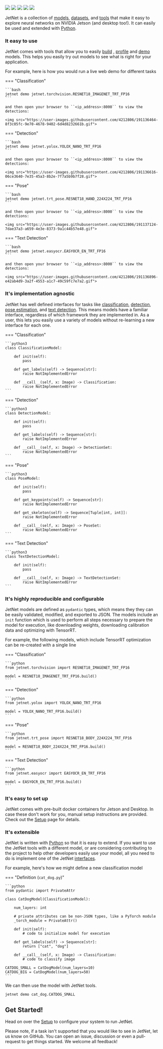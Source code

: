 <img src="https://user-images.githubusercontent.com/4212806/191136464-8f3c05fc-9e70-4678-9402-6d4d8232661b.gif" style="max-height:160px;"/>
<img src="https://user-images.githubusercontent.com/4212806/191136616-06ce3640-7e35-45a3-8b2e-7f7a5b9b7f28.gif" style="max-height:160px;"/>
<img src="https://user-images.githubusercontent.com/4212806/191136450-4b2d55c1-c3c7-47d6-996e-11c62448747b.gif" style="max-height:160px;"/>
<img src="https://user-images.githubusercontent.com/4212806/191137124-7dae37a3-a659-4e3e-8373-9a1c44b57e48.gif" style="max-height:160px;"/>
<img src="https://user-images.githubusercontent.com/4212806/191136896-e42ab4d9-3a2f-4553-a1c7-49c59fc7e7a2.gif" style="max-height:160px;"/>

JetNet is a collection of [models](models.md), [datasets](datasets.md), and
[tools](tools.md) that make it easy to explore neural networks on NVIDIA Jetson (and desktop too!). It can easily be used and extended with [Python](python/usage.md).  


### It easy to use
<!-- 
<div style="display: inline-block"> -->

<!-- <img src="assets/dog.jpg" style="max-width:256px;" align="right"> -->

JetNet comes with tools that allow you to easily <a href="tools/#build">build</a> , <a href="tools/#profile">profile</a> and <a href="tools/#demo">demo</a> models.  This helps you easily try out models to see what is right for your application.  

For example, here is how you would run a live web demo for different tasks

=== "Classification"

    ```bash
    jetnet demo jetnet.torchvision.RESNET18_IMAGENET_TRT_FP16
    ```

    and then open your browser to ``<ip_address>:8000`` to view the detections:

    <img src="https://user-images.githubusercontent.com/4212806/191136464-8f3c05fc-9e70-4678-9402-6d4d8232661b.gif">

=== "Detection"

    ```bash
    jetnet demo jetnet.yolox.YOLOX_NANO_TRT_FP16
    ```

    and then open your browser to ``<ip_address>:8000`` to view the detections:

    <img src="https://user-images.githubusercontent.com/4212806/191136616-06ce3640-7e35-45a3-8b2e-7f7a5b9b7f28.gif">

=== "Pose"

    ```bash
    jetnet demo jetnet.trt_pose.RESNET18_HAND_224X224_TRT_FP16
    ```

    and then open your browser to ``<ip_address>:8000`` to view the detections:
    
    <img src="https://user-images.githubusercontent.com/4212806/191137124-7dae37a3-a659-4e3e-8373-9a1c44b57e48.gif">

=== "Text Detection"

    ```bash
    jetnet demo jetnet.easyocr.EASYOCR_EN_TRT_FP16
    ```
    
    and then open your browser to ``<ip_address>:8000`` to view the detections:

    <img src="https://user-images.githubusercontent.com/4212806/191136896-e42ab4d9-3a2f-4553-a1c7-49c59fc7e7a2.gif">


### It's implementation agnostic

JetNet has well defined interfaces for tasks like [classification](python/reference/#classificationmodel), [detection](python/reference/#detectionmodel), [pose estimation](python/reference/#posemodel), and [text detection](python/reference/#textdetectionmodel).  This means models have a familiar interface, regardless of which framework they are implemented in.  As a user, this lets you easily use a variety of models without re-learning
a new interface for each one. 

=== "Classification"

    ```python3
    class ClassificationModel:

        def init(self):
            pass

        def get_labels(self) -> Sequence[str]:
            raise NotImplementedError
        
        def __call__(self, x: Image) -> Classification:
            raise NotImplementedError
    ```

=== "Detection"

    ```python3
    class DetectionModel:

        def init(self):
            pass

        def get_labels(self) -> Sequence[str]:
            raise NotImplementedError
        
        def __call__(self, x: Image) -> DetectionSet:
            raise NotImplementedError
    ```

=== "Pose"

    ```python3
    class PoseModel:

        def init(self):
            pass

        def get_keypoints(self) -> Sequence[str]:
            raise NotImplementedError

        def get_skeleton(self) -> Sequence[Tuple[int, int]]:
            raise NotImplementedError

        def __call__(self, x: Image) -> PoseSet:
            raise NotImplementedError
    ```

=== "Text Detection"

    ```python3
    class TextDetectionModel:

        def init(self):
            pass
            
        def __call__(self, x: Image) -> TextDetectionSet:
            raise NotImplementedError
    ```

### It's highly reproducible and configurable

JetNet models are defined as ``pydantic`` types, which means they they can be easily validated, modified, and exported to JSON.  The models include an ``init`` function which is used to perform all steps necessary to prepare the model for execution, like downloading weights, downloading calibration data and optimizing with TensorRT.  

For example, the following models, which include TensorRT optimization can be re-created with a single line

=== "Classification"

    ```python
    from jetnet.torchvision import RESNET18_IMAGENET_TRT_FP16

    model = RESNET18_IMAGENET_TRT_FP16.build()
    ```

=== "Detection"

    ```python
    from jetnet.yolox import YOLOX_NANO_TRT_FP16

    model = YOLOX_NANO_TRT_FP16.build()
    ```

=== "Pose"

    ```python
    from jetnet.trt_pose import RESNET18_BODY_224X224_TRT_FP16

    model = RESNET18_BODY_224X224_TRT_FP16.build()
    ```

=== "Text Detection"

    ```python
    from jetnet.easyocr import EASYOCR_EN_TRT_FP16

    model = EASYOCR_EN_TRT_FP16.build()
    ```

### It's easy to set up

<!-- <div style="display: inline-block"> -->
    
<!-- <img src="assets/dog.jpg" style="max-width:256px;" align="left"> -->
    
JetNet comes with pre-built docker containers for Jetson and Desktop.
In case these don't work for you, manual setup instructions are provided.
Check out the <a href="setup">Setup</a> page for details.

<!-- </div> -->


<!-- </div> -->

### It's extensible

<!-- <div style="display: inline-block"> -->

<!-- <img src="assets/dog.jpg" style="max-width:256px;" align="left"> -->

JetNet is written with <a href="python/usage">Python</a> so that it is easy
to extend.  If you want to use the JetNet tools with a different model, or are
considering contributing to the project to help other developers easily use your model, all you need to do is implement one of the JetNet [interfaces](python/reference/#abstract-types).

For example, here's how we might define a new classification model

=== "Definition (``cat_dog.py``)"

    ```python
    from pydantic import PrivateAttr

    class CatDogModel(ClassificationModel):
        
        num_layers: int

        # private attributes can be non-JSON types, like a PyTorch module
        _torch_module = PrivateAttr()
        
        def init(self):
            # code to initialize model for execution

        def get_labels(self) -> Sequence[str]:
            return ["cat", "dog"]

        def __call__(self, x: Image) -> Classification:
            # code to classify image

    CATDOG_SMALL = CatDogModel(num_layers=10)
    CATDOG_BIG = CatDogModel(num_layers=50)
    ```

We can then use the model with JetNet tools.

```bash
jetnet demo cat_dog.CATDOG_SMALL
```

## Get Started!

Head on over the [Setup](setup) to configure your system to run JetNet.

Please note, if a task isn't supported that you would like to see in JetNet, let us know on GitHub.  You can open an issue, discussion or even a pull-request to get things started.
We welcome all feedback!

<!-- </div> -->
